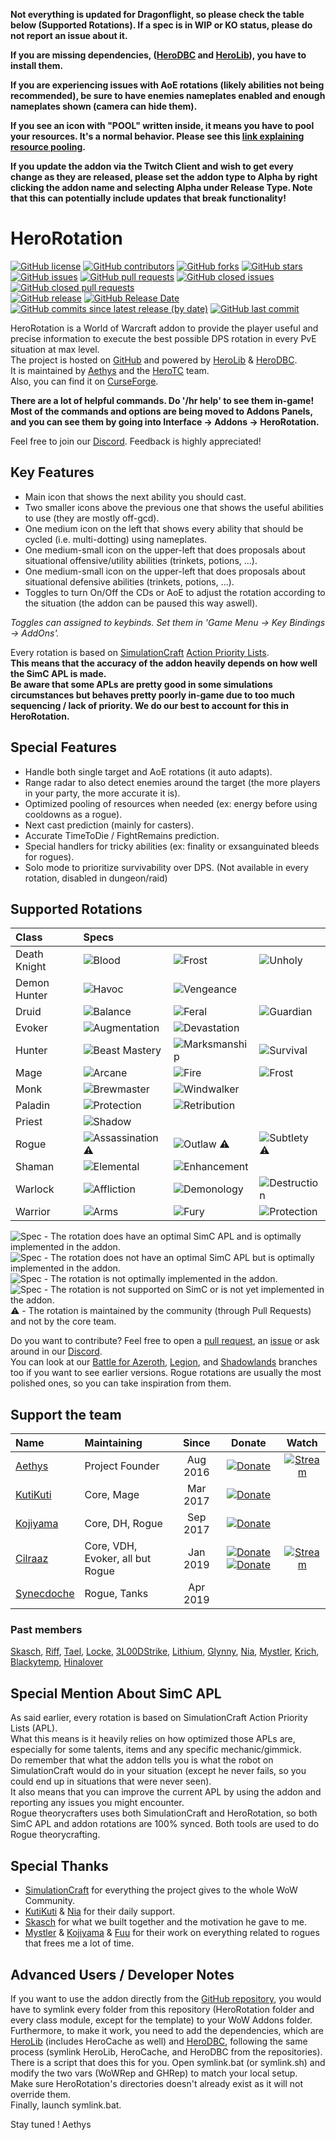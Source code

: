 **Not everything is updated for Dragonflight, so please check the table below (Supported Rotations). If a spec is in WIP or KO status, please do not report an issue about it.**

**If you are missing dependencies, ([HeroDBC](https://www.curseforge.com/wow/addons/herodbc) and [HeroLib](https://www.curseforge.com/wow/addons/herolib)), you have to install them.**

**If you are experiencing issues with AoE rotations (likely abilities not being recommended), be sure to have enemies nameplates enabled and enough nameplates shown (camera can hide them).**

**If you see an icon with "POOL" written inside, it means you have to pool your resources. It's a normal behavior. Please see this [link explaining resource pooling](https://wow.gamepedia.com/Resource_pooling).**

**If you update the addon via the Twitch Client and wish to get every change as they are released, please set the addon type to Alpha by right clicking the addon name and selecting Alpha under Release Type. Note that this can potentially include updates that break functionality!**

# HeroRotation

[![GitHub license](https://img.shields.io/badge/license-EUPL-blue.svg)](https://raw.githubusercontent.com/herotc/hero-rotation/master/LICENSE)
[![GitHub contributors](https://img.shields.io/github/contributors/herotc/hero-rotation)](https://github.com/herotc/hero-rotation/graphs/contributors)
[![GitHub forks](https://img.shields.io/github/forks/herotc/hero-rotation.svg)](https://github.com/herotc/hero-rotation/network)
[![GitHub stars](https://img.shields.io/github/stars/herotc/hero-rotation.svg)](https://github.com/herotc/hero-rotation/stargazers)\
[![GitHub issues](https://img.shields.io/github/issues/herotc/hero-rotation.svg)](https://github.com/herotc/hero-rotation/issues?q=is%3Aopen+is%3Aissue)
[![GitHub pull requests](https://img.shields.io/github/issues-pr/herotc/hero-rotation)](https://github.com/herotc/hero-rotation/pulls?q=is%3Aopen+is%3Apr)
[![GitHub closed issues](https://img.shields.io/github/issues-closed/herotc/hero-rotation)](https://github.com/herotc/hero-rotation/issues?q=is%3Aissue+is%3Aclosed)
[![GitHub closed pull requests](https://img.shields.io/github/issues-pr-closed/herotc/hero-rotation)](https://github.com/herotc/hero-rotation/pulls?q=is%3Apr+is%3Aclosed)\
[![GitHub release](https://img.shields.io/github/v/release/herotc/hero-rotation)](https://github.com/herotc/hero-rotation/releases)
[![GitHub Release Date](https://img.shields.io/github/release-date/herotc/hero-rotation)](https://github.com/herotc/hero-rotation/releases)
[![GitHub commits since latest release (by date)](https://img.shields.io/github/commits-since/herotc/hero-rotation/latest)](https://github.com/herotc/hero-rotation/commits/master)
[![GitHub last commit](https://img.shields.io/github/last-commit/herotc/hero-rotation)](https://github.com/herotc/hero-rotation/commits/master)

HeroRotation is a World of Warcraft addon to provide the player useful and precise information to execute the best possible DPS rotation in every PvE situation at max level.\
The project is hosted on [GitHub](https://github.com/herotc/hero-rotation) and powered by [HeroLib](https://github.com/herotc/hero-lib) & [HeroDBC](https://github.com/herotc/hero-dbc).\
It is maintained by [Aethys](https://github.com/aethys256/) and the [HeroTC](https://github.com/herotc) team.\
Also, you can find it on [CurseForge](https://www.curseforge.com/wow/addons/herorotation).

**There are a lot of helpful commands. Do '/hr help' to see them in-game!**\
**Most of the commands and options are being moved to Addons Panels, and you can see them by going into Interface -> Addons -> HeroRotation.**

Feel free to join our [Discord](https://discord.gg/tFR2uvK). Feedback is highly appreciated!

## Key Features

- Main icon that shows the next ability you should cast.
- Two smaller icons above the previous one that shows the useful abilities to use (they are mostly off-gcd).
- One medium icon on the left that shows every ability that should be cycled (i.e. multi-dotting) using nameplates.
- One medium-small icon on the upper-left that does proposals about situational offensive/utility abilities (trinkets, potions, ...).
- One medium-small icon on the upper-left that does proposals about situational defensive abilities (trinkets, potions, ...).
- Toggles to turn On/Off the CDs or AoE to adjust the rotation according to the situation (the addon can be paused this way aswell).

_Toggles can assigned to keybinds. Set them in 'Game Menu -> Key Bindings -> AddOns'._

Every rotation is based on [SimulationCraft](http://simulationcraft.org/) [Action Priority Lists](https://github.com/simulationcraft/simc/wiki/ActionLists).\
**This means that the accuracy of the addon heavily depends on how well the SimC APL is made.**\
**Be aware that some APLs are pretty good in some simulations circumstances but behaves pretty poorly in-game due to too much sequencing / lack of priority. We do our best to account for this in HeroRotation.**

## Special Features

- Handle both single target and AoE rotations (it auto adapts).
- Range radar to also detect enemies around the target (the more players in your party, the more accurate it is).
- Optimized pooling of resources when needed (ex: energy before using cooldowns as a rogue).
- Next cast prediction (mainly for casters).
- Accurate TimeToDie / FightRemains prediction.
- Special handlers for tricky abilities (ex: finality or exsanguinated bleeds for rogues).
- Solo mode to prioritize survivability over DPS. (Not available in every rotation, disabled in dungeon/raid)

## Supported Rotations

| Class        | Specs                                                                               |                                                                                     |                                                                                     |
| :----------- | :---------------------------------------------------------------------------------- | :---------------------------------------------------------------------------------- | :---------------------------------------------------------------------------------- |
| Death Knight | ![Blood](https://img.shields.io/badge/Blood-WIP-orange.svg)                         | ![Frost](https://img.shields.io/badge/Frost-Good-brightgreen.svg)                   | ![Unholy](https://img.shields.io/badge/Unholy-Good-brightgreen.svg)                 |
| Demon Hunter | ![Havoc](https://img.shields.io/badge/Havoc-WIP-orange.svg)                         | ![Vengeance](https://img.shields.io/badge/Vengeance-Good-brightgreen.svg)           |                                                                                     |
| Druid        | ![Balance](https://img.shields.io/badge/Balance-WIP-orange.svg)                     | ![Feral](https://img.shields.io/badge/Feral-Good-brightgreen.svg)                   | ![Guardian](https://img.shields.io/badge/Guardian-Good-brightgreen.svg)             |
| Evoker       | ![Augmentation](https://img.shields.io/badge/Augmentation-WIP-orange.svg)           | ![Devastation](https://img.shields.io/badge/Devastation-WIP-orange.svg)             |                                                                                     |
| Hunter       | ![Beast Mastery](https://img.shields.io/badge/Beast%20Mastery-Good-brightgreen.svg) | ![Marksmanship](https://img.shields.io/badge/Marksmanship-Good-brightgreen.svg)     | ![Survival](https://img.shields.io/badge/Survival-Good-brightgreen.svg)             |
| Mage         | ![Arcane](https://img.shields.io/badge/Arcane-Good-brightgreen.svg)                 | ![Fire](https://img.shields.io/badge/Fire-Good-brightgreen.svg)                     | ![Frost](https://img.shields.io/badge/Frost-Good-brightgreen.svg)                   |
| Monk         | ![Brewmaster](https://img.shields.io/badge/Brewmaster-Good-brightgreen.svg)         | ![Windwalker](https://img.shields.io/badge/Windwalker-Good-brightgreen.svg)         |                                                                                     |
| Paladin      | ![Protection](https://img.shields.io/badge/Protection-Good-brightgreen.svg)         | ![Retribution](https://img.shields.io/badge/Retribution-WIP-orange.svg)             |                                                                                     |
| Priest       | ![Shadow](https://img.shields.io/badge/Shadow-Good-brightgreen.svg)                 |                                                                                     |                                                                                     |
| Rogue        | ![Assassination](https://img.shields.io/badge/Assassination-Good-brightgreen.svg) :warning: | ![Outlaw](https://img.shields.io/badge/Outlaw-Good-brightgreen.svg)   :warning:     | ![Subtlety](https://img.shields.io/badge/Subtlety-Good-brightgreen.svg)   :warning: |
| Shaman       | ![Elemental](https://img.shields.io/badge/Elemental-WIP-orange.svg)                 | ![Enhancement](https://img.shields.io/badge/Enhancement-WIP-orange.svg)             |                                                                                     |
| Warlock      | ![Affliction](https://img.shields.io/badge/Affliction-WIP-orange.svg)               | ![Demonology](https://img.shields.io/badge/Demonology-WIP-orange.svg)               | ![Destruction](https://img.shields.io/badge/Destruction-WIP-orange.svg)             |
| Warrior      | ![Arms](https://img.shields.io/badge/Arms-Good-brightgreen.svg)                     | ![Fury](https://img.shields.io/badge/Fury-Good-brightgreen.svg)                     | ![Protection](https://img.shields.io/badge/Protection-WIP-orange.svg)               |

![Spec](https://img.shields.io/badge/Spec-Good-brightgreen.svg) - The rotation does have an optimal SimC APL and is optimally implemented in the addon.\
![Spec](https://img.shields.io/badge/Spec-OK-green.svg) - The rotation does not have an optimal SimC APL but is optimally implemented in the addon.\
![Spec](https://img.shields.io/badge/Spec-WIP-orange.svg) - The rotation is not optimally implemented in the addon.\
![Spec](https://img.shields.io/badge/Spec-KO-red.svg) - The rotation is not supported on SimC or is not yet implemented in the addon.\
:warning: - The rotation is maintained by the community (through Pull Requests) and not by the core team.

Do you want to contribute? Feel free to open a [pull request](https://github.com/herotc/hero-rotation/pulls), an [issue](https://github.com/herotc/hero-rotation/issues) or ask around in our [Discord](https://discord.gg/tFR2uvK).\
You can look at our [Battle for Azeroth](https://github.com/herotc/hero-rotation/tree/bfa), [Legion](https://github.com/herotc/hero-rotation/tree/legion), and [Shadowlands](https://github.com/herotc/hero-rotation/tree/shadowlands) branches too if you want to see earlier versions.
Rogue rotations are usually the most polished ones, so you can take inspiration from them.

## Support the team

| Name                                        | Maintaining                         |  Since   |                                                  Donate                                                                                                                                                |                                               Watch                                               |
| :------------------------------------------ | :---------------------------------- | :------: | :----------------------------------------------------------------------------------------------------------------------------------------------------------------------------------------------------: | :-----------------------------------------------------------------------------------------------: |
| [Aethys](https://github.com/Aethys256)      | Project Founder                     | Aug 2016 | [![Donate](https://img.shields.io/badge/Donate-PayPal-003087.svg)](https://www.paypal.me/Aethys/5)                                                                                                     | [![Stream](https://img.shields.io/badge/Stream-Twitch-6441a4.svg)](https://www.twitch.tv/aethys)  |
| [KutiKuti](https://github.com/Kutikuti)     | Core, Mage                          | Mar 2017 | [![Donate](https://img.shields.io/badge/Donate-PayPal-003087.svg)](https://www.paypal.me/kutikuti/5)                                                                                                   |                                                                                                   |
| [Kojiyama](https://github.com/EvanMichaels) | Core, DH, Rogue                     | Sep 2017 | [![Donate](https://img.shields.io/badge/Donate-PayPal-003087.svg)](https://www.paypal.me/kojiyama/5)                                                                                                   |                                                                                                   |
| [Cilraaz](https://github.com/Cilraaz)       | Core, VDH, Evoker, all but Rogue    | Jan 2019 | [![Donate](https://img.shields.io/badge/Donate-PayPal-003087.svg)](https://www.paypal.me/Cilraaz/5) [![Donate](https://img.shields.io/badge/Donate-Patreon-f96854.svg)](https://patreon.com/cilraaz)   | [![Stream](https://img.shields.io/badge/Stream-Twitch-6441a4.svg)](https://www.twitch.tv/cilraaz) |
| [Synecdoche](https://github.com/mrdmnd)     | Rogue, Tanks                        | Apr 2019 |                                                                                                                                                                                                        |                                                                                                   |

### Past members

[Skasch](https://github.com/skasch), [Riff](https://github.com/tombell), [Tael](https://github.com/Tae-l), [Locke](https://github.com/Lockem90), [3L00DStrike](https://github.com/3L00DStrike), [Lithium](https://github.com/lithium720), [Glynny](https://github.com/Glynnyx), [Nia](https://github.com/Nianel), [Mystler](https://github.com/Mystler), [Krich](https://github.com/chrislopez24), [Blackytemp](https://github.com/ghr74), [Hinalover](https://github.com/Hinalover)

## Special Mention About SimC APL

As said earlier, every rotation is based on SimulationCraft Action Priority Lists (APL).\
What this means is it heavily relies on how optimized those APLs are, especially for some talents, items and any specific mechanic/gimmick.\
Do remember that what the addon tells you is what the robot on SimulationCraft would do in your situation (except he never fails, so you could end up in situations that were never seen).\
It also means that you can improve the current APL by using the addon and reporting any issues you might encounter.\
Rogue theorycrafters uses both SimulationCraft and HeroRotation, so both SimC APL and addon rotations are 100% synced. Both tools are used to do Rogue theorycrafting.

## Special Thanks

- [SimulationCraft](http://simulationcraft.org/) for everything the project gives to the whole WoW Community.
- [KutiKuti](https://github.com/Kutikuti) & [Nia](https://github.com/Nianel) for their daily support.
- [Skasch](https://github.com/skasch) for what we built together and the motivation he gave to me.
- [Mystler](https://github.com/Mystler) & [Kojiyama](https://github.com/EvanMichaels) & [Fuu](https://github.com/fuu1) for their work on everything related to rogues that frees me a lot of time.

## Advanced Users / Developer Notes

If you want to use the addon directly from the [GitHub repository](https://github.com/herotc/hero-rotation), you would have to symlink every folder from this repository (HeroRotation folder and every class module, except for the template) to your WoW Addons folder.\
Furthermore, to make it work, you need to add the dependencies, which are [HeroLib](https://github.com/herotc/hero-lib) (includes HeroCache as well) and [HeroDBC](https://github.com/herotc/hero-dbc), following the same process (symlink HeroLib, HeroCache, and HeroDBC from the repositories).\
There is a script that does this for you. Open symlink.bat (or symlink.sh) and modify the two vars (WoWRep and GHRep) to match your local setup.\
Make sure HeroRotation's directories doesn't already exist as it will not override them.\
Finally, launch symlink.bat.

Stay tuned !
Aethys
